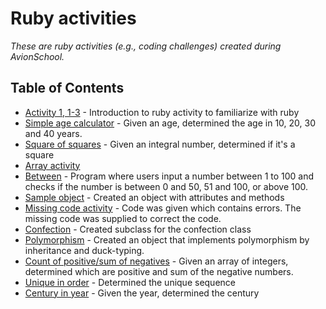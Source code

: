 # Ruby activities

_These are ruby activities (e.g., coding challenges) created during AvionSchool._

## Table of Contents

- [Activity 1, 1-3](activity1.rb) - Introduction to ruby activity to familiarize with ruby
- [Simple age calculator](age.rb) - Given an age, determined the age in 10, 20, 30 and 40 years.
- [Square of squares](square_of_squares.rb) - Given an integral number, determined if it's a square
- [Array activity](1.0_intro_to_ruby.rb)
- [Between](between.rb) - Program where users input a number between 1 to 100 and checks if the number is between 0 and 50, 51 and 100, or above 100.
- [Sample object](sample_class.rb) - Created an object with attributes and methods
- [Missing code activity](2.0_1_missing_code.rb) - Code was given which contains errors. The missing code was supplied to correct the code.
- [Confection](confection.rb) - Created subclass for the confection class
- [Polymorphism](polymorphism.rb) - Created an object that implements polymorphism by inheritance and duck-typing.
- [Count of positive/sum of negatives](count_positives.rb) - Given an array of integers, determined which are positive and sum of the negative numbers.
- [Unique in order](3.2_unique_in_order.rb) - Determined the unique sequence
- [Century in year](centuryyear.rb) - Given the year, determined the century
